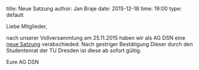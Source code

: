 title: Neue Satzung
author: Jan Braje
date: 2015-12-18
time: 19:00
type: default
	
Liebe Mitglieder,

nach unserer Vollversammlung am 25.11.2015 haben wir als AG DSN eine [neue Satzung](https://agdsn.de/sipa/documents/legal/constitution_2015.pdf) verabschieded.
Nach gestriger Bestätigung Dieser durch den Studentenrat der TU Dresden ist diese ab sofort gültig.


Eure AG DSN
